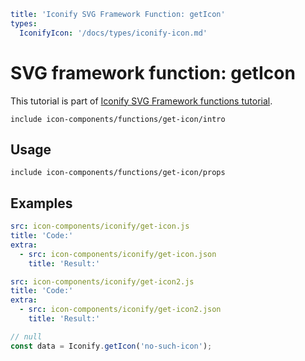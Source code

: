 ```yaml
title: 'Iconify SVG Framework Function: getIcon'
types:
  IconifyIcon: '/docs/types/iconify-icon.md'
```

# SVG framework function: getIcon

This tutorial is part of [Iconify SVG Framework functions tutorial](./functions.md#getting-icons).

`include icon-components/functions/get-icon/intro`

## Usage

`include icon-components/functions/get-icon/props`

## Examples

```yaml
src: icon-components/iconify/get-icon.js
title: 'Code:'
extra:
  - src: icon-components/iconify/get-icon.json
    title: 'Result:'
```

```yaml
src: icon-components/iconify/get-icon2.js
title: 'Code:'
extra:
  - src: icon-components/iconify/get-icon2.json
    title: 'Result:'
```

```js
// null
const data = Iconify.getIcon('no-such-icon');
```
